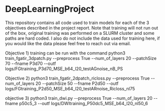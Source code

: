 # DeepLearningProject

This repository contains all code used to train models for each of the 3 objectives described in the project report. Note that training will not run out of the box, original training was performed on a SLURM cluster and some paths are hard coded. I also do not include the data used for training here, if you would like the data please feel free to reach out via email.

Objective 1)
training can be run with the command
python3 train_fgatir_3dpatch.py --preprocess True --num_of_layers 20 --patchSize 70 --fname P3d70 --outf logs/FGtraining_P3d70_MSE_b64_l20_testAGnoise_nB_PS

Objective 2)
python3 train_fgatir_2dpatch_ricloss.py --preprocess True --num_of_layers 20 --patchSize 50 --fname P2d50 --outf logs/FGtraining_P2d50_MSE_b64_l20_testARnoise_Ricloss_nl75

objective 3)
python3 train_dwi.py --preprocess True --num_of_layers 20 --fname p50c5_3 --outf logs/DWItraining_P50dc5_MSE_b64_l20_nl50_6
